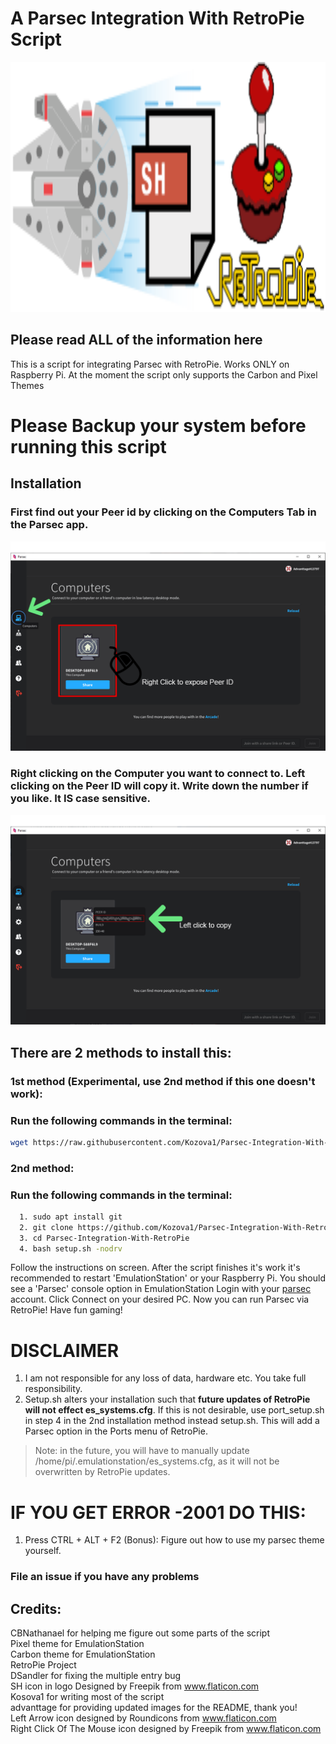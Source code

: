 # A Parsec Integration With RetroPie Script
<img src="https://github.com/Kozova1/Parsec-Integration-With-RetroPie/blob/master/RetroPie-Parsec.logo.svg" alt="The Logo" width="1600" height="400">

## Please read ALL of the information here


This is a script for integrating Parsec with RetroPie.
Works ONLY on Raspberry Pi.
At the moment the script only supports the Carbon and Pixel Themes
# Please Backup your system before running this script

## Installation

### First find out your Peer id by clicking on the Computers Tab in the Parsec app.
![image 1](https://raw.githubusercontent.com/Kozova1/Parsec-Integration-With-RetroPie/master/parsec_1.png)


### Right clicking on the Computer you want to connect to. Left clicking on the Peer ID will copy it. Write down the number if you like. It IS case sensitive.


![image 2](https://raw.githubusercontent.com/Kozova1/Parsec-Integration-With-RetroPie/master/parsec_2.png)

## There are 2 methods to install this:
### 1st method (Experimental, use 2nd method if this one doesn't work):
### Run the following commands in the terminal:
```bash
wget https://raw.githubusercontent.com/Kozova1/Parsec-Integration-With-RetroPie/master/curlsetup.sh && sh curlsetup.sh
```
### 2nd method:
### Run the following commands in the terminal:
```bash
  1. sudo apt install git
  2. git clone https://github.com/Kozova1/Parsec-Integration-With-RetroPie.git
  3. cd Parsec-Integration-With-RetroPie
  4. bash setup.sh -nodrv
```
Follow the instructions on screen.
After the script finishes it's work it's recommended to restart 'EmulationStation' or your Raspberry Pi.
You should see a 'Parsec'  console option in EmulationStation
Login with your [parsec](https://parsecgaming.com) account.
Click Connect on your desired PC.
Now you can run Parsec via RetroPie! Have fun gaming!

# DISCLAIMER
1. I am not responsible for any loss of data, hardware etc. You take full responsibility.
2. Setup.sh alters your installation such that **future updates of RetroPie will not effect es_systems.cfg**. If this is not desirable, use port_setup.sh in step 4 in the 2nd installation method instead setup.sh. This will add a Parsec option in the Ports menu of RetroPie.
> Note: in the future, you will have to manually update /home/pi/.emulationstation/es_systems.cfg, as it will not be overwritten by RetroPie updates.


# IF YOU GET ERROR -2001 DO THIS:
1. Press CTRL + ALT + F2
(Bonus): Figure out how to use my parsec theme yourself.

### File an issue if you have any problems
## Credits:
CBNathanael for helping me figure out some parts of the script  
Pixel theme for EmulationStation  
Carbon theme for EmulationStation  
RetroPie Project  
DSandler for fixing the multiple entry bug  
SH icon in logo Designed by Freepik from www.flaticon.com  
Kosova1 for writing most of the script  
advanttage for providing updated images for the README, thank you!  
Left Arrow icon designed by Roundicons from www.flaticon.com  
Right Click Of The Mouse icon designed by Freepik from www.flaticon.com  
